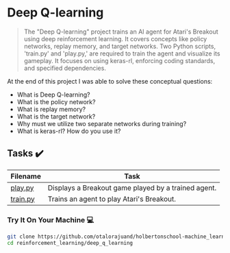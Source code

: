 # Deep Q-learning

> The "Deep Q-learning" project trains an AI agent for Atari's Breakout using deep reinforcement learning. It covers concepts like policy networks, replay memory, and target networks. Two Python scripts, 'train.py' and 'play.py,' are required to train the agent and visualize its gameplay. It focuses on using keras-rl, enforcing coding standards, and specified dependencies.

At the end of this project I was able to solve these conceptual questions:

* What is Deep Q-learning?
* What is the policy network?
* What is replay memory?
* What is the target network?
* Why must we utilize two separate networks during training?
* What is keras-rl? How do you use it?

## Tasks :heavy_check_mark:

| Filename | Task |
| ------ | ------------------------------------------------- | 
| [play.py](https://github.com/otalorajuand/holbertonschool-machine_learning/blob/main/reinforcement_learning/deep_q_learning/play.py)| Displays a Breakout game played by a trained agent. | 
| [train.py](https://github.com/otalorajuand/holbertonschool-machine_learning/blob/main/reinforcement_learning/deep_q_learning/train.py)| Trains an agent to play Atari's Breakout. | 

### Try It On Your Machine :computer:
```bash
git clone https://github.com/otalorajuand/holbertonschool-machine_learning.git
cd reinforcement_learning/deep_q_learning
```